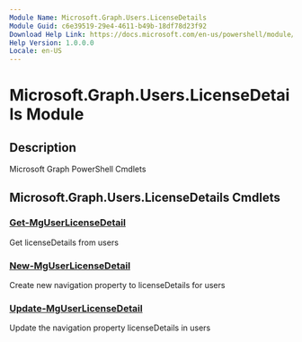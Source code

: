 ```yaml
---
Module Name: Microsoft.Graph.Users.LicenseDetails
Module Guid: c6e39519-29e4-4611-b49b-18df78d23f92
Download Help Link: https://docs.microsoft.com/en-us/powershell/module/microsoft.graph.users.licensedetails
Help Version: 1.0.0.0
Locale: en-US
---
```


# Microsoft.Graph.Users.LicenseDetails Module
## Description
Microsoft Graph PowerShell Cmdlets

## Microsoft.Graph.Users.LicenseDetails Cmdlets
### [Get-MgUserLicenseDetail](Get-MgUserLicenseDetail.md)
Get licenseDetails from users

### [New-MgUserLicenseDetail](New-MgUserLicenseDetail.md)
Create new navigation property to licenseDetails for users

### [Update-MgUserLicenseDetail](Update-MgUserLicenseDetail.md)
Update the navigation property licenseDetails in users

